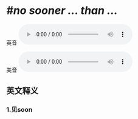 # ***\#no sooner ... than ...*** 
英音
<audio src="./media/no sooner ... than ...1.aac" controls="controls"></audio>

美音
<audio src="./media/no sooner ... than ...2.aac" controls="controls"></audio>



  

英文释义
---
### 1.**见soon**  


